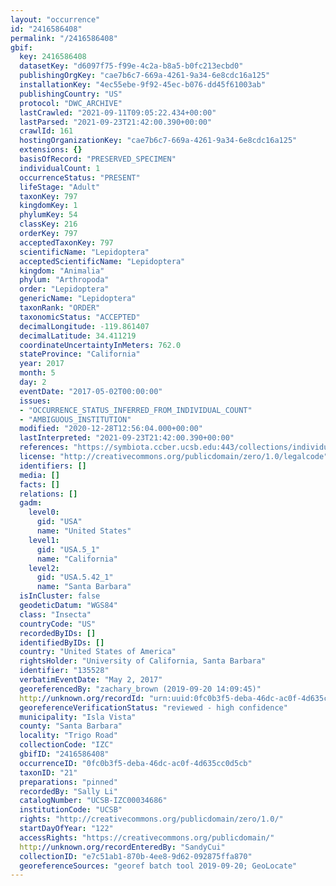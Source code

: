 ```yaml
---
layout: "occurrence"
id: "2416586408"
permalink: "/2416586408"
gbif:
  key: 2416586408
  datasetKey: "d6097f75-f99e-4c2a-b8a5-b0fc213ecbd0"
  publishingOrgKey: "cae7b6c7-669a-4261-9a34-6e8cdc16a125"
  installationKey: "4ec55ebe-9f92-45ec-b076-dd45f61003ab"
  publishingCountry: "US"
  protocol: "DWC_ARCHIVE"
  lastCrawled: "2021-09-11T09:05:22.434+00:00"
  lastParsed: "2021-09-23T21:42:00.390+00:00"
  crawlId: 161
  hostingOrganizationKey: "cae7b6c7-669a-4261-9a34-6e8cdc16a125"
  extensions: {}
  basisOfRecord: "PRESERVED_SPECIMEN"
  individualCount: 1
  occurrenceStatus: "PRESENT"
  lifeStage: "Adult"
  taxonKey: 797
  kingdomKey: 1
  phylumKey: 54
  classKey: 216
  orderKey: 797
  acceptedTaxonKey: 797
  scientificName: "Lepidoptera"
  acceptedScientificName: "Lepidoptera"
  kingdom: "Animalia"
  phylum: "Arthropoda"
  order: "Lepidoptera"
  genericName: "Lepidoptera"
  taxonRank: "ORDER"
  taxonomicStatus: "ACCEPTED"
  decimalLongitude: -119.861407
  decimalLatitude: 34.411219
  coordinateUncertaintyInMeters: 762.0
  stateProvince: "California"
  year: 2017
  month: 5
  day: 2
  eventDate: "2017-05-02T00:00:00"
  issues:
  - "OCCURRENCE_STATUS_INFERRED_FROM_INDIVIDUAL_COUNT"
  - "AMBIGUOUS_INSTITUTION"
  modified: "2020-12-28T12:56:04.000+00:00"
  lastInterpreted: "2021-09-23T21:42:00.390+00:00"
  references: "https://symbiota.ccber.ucsb.edu:443/collections/individual/index.php?occid=135528"
  license: "http://creativecommons.org/publicdomain/zero/1.0/legalcode"
  identifiers: []
  media: []
  facts: []
  relations: []
  gadm:
    level0:
      gid: "USA"
      name: "United States"
    level1:
      gid: "USA.5_1"
      name: "California"
    level2:
      gid: "USA.5.42_1"
      name: "Santa Barbara"
  isInCluster: false
  geodeticDatum: "WGS84"
  class: "Insecta"
  countryCode: "US"
  recordedByIDs: []
  identifiedByIDs: []
  country: "United States of America"
  rightsHolder: "University of California, Santa Barbara"
  identifier: "135528"
  verbatimEventDate: "May 2, 2017"
  georeferencedBy: "zachary_brown (2019-09-20 14:09:45)"
  http://unknown.org/recordId: "urn:uuid:0fc0b3f5-deba-46dc-ac0f-4d635cc0d5cb"
  georeferenceVerificationStatus: "reviewed - high confidence"
  municipality: "Isla Vista"
  county: "Santa Barbara"
  locality: "Trigo Road"
  collectionCode: "IZC"
  gbifID: "2416586408"
  occurrenceID: "0fc0b3f5-deba-46dc-ac0f-4d635cc0d5cb"
  taxonID: "21"
  preparations: "pinned"
  recordedBy: "Sally Li"
  catalogNumber: "UCSB-IZC00034686"
  institutionCode: "UCSB"
  rights: "http://creativecommons.org/publicdomain/zero/1.0/"
  startDayOfYear: "122"
  accessRights: "https://creativecommons.org/publicdomain/"
  http://unknown.org/recordEnteredBy: "SandyCui"
  collectionID: "e7c51ab1-870b-4ee8-9d62-092875ffa870"
  georeferenceSources: "georef batch tool 2019-09-20; GeoLocate"
---
```

